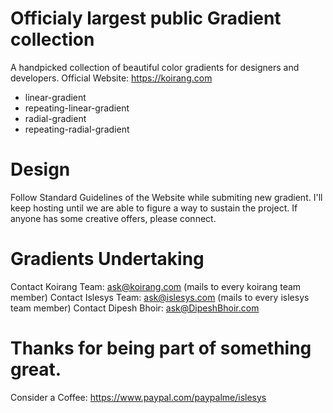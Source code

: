 # Officialy largest public Gradient collection
A handpicked collection of beautiful color gradients for designers and developers.
Official Website: https://koirang.com

- linear-gradient
- repeating-linear-gradient
- radial-gradient
- repeating-radial-gradient

# Design
Follow Standard Guidelines of the Website while submiting new gradient.
I'll keep hosting until we are able to figure a way to sustain the project.
If anyone has some creative offers, please connect.

# Gradients Undertaking
Contact Koirang Team: ask@koirang.com (mails to every koirang team member)
Contact Islesys Team: ask@islesys.com (mails to every islesys team member)
Contact Dipesh Bhoir: ask@DipeshBhoir.com

# Thanks for being part of something great.
Consider a Coffee: https://www.paypal.com/paypalme/islesys
